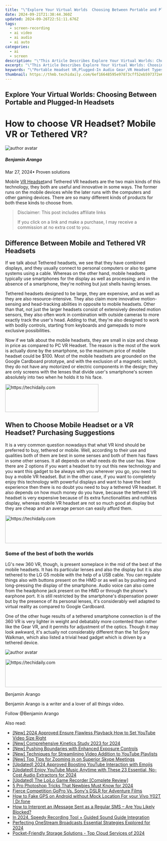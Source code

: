 ```yaml
---
title: "\"Explore Your Virtual Worlds  Choosing Between Portable and Plugged-In Headsets\""
date: 2024-09-21T21:38:44.360Z
updated: 2024-09-26T22:51:11.676Z
tags: 
  - screen-recording
  - ai video
  - ai audio
  - ai auto
categories: 
  - ai
  - screen
description: "\"This Article Describes Explore Your Virtual Worlds: Choosing Between Portable and Plugged-In Headsets\""
excerpt: "\"This Article Describes Explore Your Virtual Worlds: Choosing Between Portable and Plugged-In Headsets\""
keywords: "\"Portable Headset VR,Plugged-In Audio Gear,VR Headset Types,Handheld VR Experience,Wired Vs. Wireless Earbuds,Mobile Virtual Reality,Compact VR Devices\""
thumbnail: https://thmb.techidaily.com/6ef16648595e97873cff52eb597372e60de93b0601596509e90390a2a00c63c2.jpg
---
```


## Explore Your Virtual Worlds: Choosing Between Portable and Plugged-In Headsets

# How to choose VR Headset? Mobile VR or Tethered VR?

![author avatar](https://images.wondershare.com/filmora/article-images/benjamin-arango-author.jpg)

##### Benjamin Arango

 Mar 27, 2024• Proven solutions

 Mobile [VR Headset](https://tools.techidaily.com/wondershare/filmora/download/)and Tethered VR headsets are the two main kinds of this technology, they both are useful and innovative in some ways. The former runs on the mobile devices while the later runs with the computers and other gaming devices. There are so many different kinds of products for both these kinds to choose from.

>  Disclaimer: This post includes affiliate links
>
>  If you click on a link and make a purchase, I may receive a commission at no extra cost to you.
>

## Difference Between Mobile and Tethered VR Headsets

 If we talk about Tethered headsets, we see that they have combined displays, and they usually connect to personal computers or also to game systems using a cable. Whereas on the other hand, mobile headsets typically use smartphones for the display as well as processing; and in the absence of a smartphone, they're nothing but just shells having lenses.

 Tethered headsets designed to be large, they are expensive, and as well as they are also resource-intensive. They also claim more innovative motion-sensing and head-tracking abilities in opposite to mobile headsets. Other than that, not just the larger headsets consist of extensively devoted motion sensors, they also often work in combination with outside cameras to more exactly track the user's head. Adding to that, they're also designed to work with bodily controls, starting from keyboards and gamepads to more exclusive possibilities.

 Now if we talk about the mobile headsets, they are small in size and cheap in price as compared to PC VR Headset. The reason is the most of the work is actually done by the smartphone, so the maximum price of mobile headset could be $100\. Most of the mobile headsets are grounded on the Google Cardboard prototype, and with the exclusion of a magnetic switch, they do not have any motorized or electric components in the design; they are only screens with the lenses that divide user's smartphone's screen absolutely into two when he holds it to his face.

<!-- affiliate ads begin -->
<a href="https://aligracehair.sjv.io/c/5597632/1886015/19272" target="_top" id="1886015">
  <img src="//a.impactradius-go.com/display-ad/19272-1886015" border="0" alt="https://techidaily.com" width="300" height="90"/>
</a>
<img height="0" width="0" src="https://aligracehair.sjv.io/i/5597632/1886015/19272" style="position:absolute;visibility:hidden;" border="0" />
<!-- affiliate ads end -->

## When to Choose Mobile Headset or a VR Headset? Purchasing Suggestions

 It is a very common question nowadays that what VR kind should be preferred to buy, tethered or mobile. Well, according to their use and qualities both of them are best in some senses and both of them has flaws in some other senses. It all depends on what needs do the user has. Now there are 2 options if you want a headset to try out this new technology and you want this gadget to be always with you wherever you go, you need to buy a mobile VR headset. But in the other case, if you want to completely enjoy this technology with powerful displays and want to have the best experience then there is no doubt you need to buy a tethered VR headset. It also depends on how much money do you have, because the tethered VR headset is very expensive because of its extra functionalities and ruthless display, whereas mobile VR headset are not so much good at display but they are cheap and an average person can easily afford them.

<!-- affiliate ads begin -->
<a href="https://aligracehair.sjv.io/c/5597632/1880976/19272" target="_top" id="1880976">
  <img src="//a.impactradius-go.com/display-ad/19272-1880976" border="0" alt="https://techidaily.com" width="728" height="90"/>
</a>
<img height="0" width="0" src="https://aligracehair.sjv.io/i/5597632/1880976/19272" style="position:absolute;visibility:hidden;" border="0" />
<!-- affiliate ads end -->

### Some of the best of both the worlds

 LG's new 360 VR, though, is present someplace in the mid of the best of the mobile headsets. It has its particular lenses and also the display but it is also tethered to the LG G5 mobile with the help of a USB cable. You can regulate things also with buttons present on the HMD or as well as by pushing and long-pressing the display of the smartphone. Audio voice can also come from the headphone jack present on the HMD or through the phone's earphone port. It is still restricted by the smartphone's dispensation power but by the presence of its personal lenses, it's considerably well adapted to virtual reality as compared to Google Cardboard.

 One of the other huge results of a tethered smartphone connection is of the 360 VR is very lighter in weight and debatably more contented than rather like the Gear VR, and it permits for adjustment of the optics. Though it may look awkward, it's actually not considerably different than the 1st Sony Walkman, which also listed a trivial head gadget which is driven by a tethered device.

![author avatar](https://images.wondershare.com/filmora/article-images/benjamin-arango-author.jpg)

<!-- affiliate ads begin -->
<a href="https://imp.i357552.net/c/5597632/857865/11832" target="_top" id="857865">
  <img src="//a.impactradius-go.com/display-ad/11832-857865" border="0" alt="https://techidaily.com" width="728" height="90"/>
</a>
<img height="0" width="0" src="https://imp.i357552.net/i/5597632/857865/11832" style="position:absolute;visibility:hidden;" border="0" />
<!-- affiliate ads end -->

Benjamin Arango

Benjamin Arango is a writer and a lover of all things video.

Follow @Benjamin Arango


<ins class="adsbygoogle"
     style="display:block"
     data-ad-format="autorelaxed"
     data-ad-client="ca-pub-7571918770474297"
     data-ad-slot="1223367746"></ins>



<ins class="adsbygoogle"
     style="display:block"
     data-ad-client="ca-pub-7571918770474297"
     data-ad-slot="8358498916"
     data-ad-format="auto"
     data-full-width-responsive="true"></ins>


<span class="atpl-alsoreadstyle">Also read:</span>
<div><ul>
<li><a href="https://youtube-docs.techidaily.com/024-approved-ensure-flawless-playback-how-to-set-youtube-video-size-right/"><u>[New] 2024 Approved Ensure Flawless Playback How to Set YouTube Video Size Right</u></a></li>
<li><a href="https://fox-direct.techidaily.com/new-comprehensive-kinetics-study-2023-for-2024/"><u>[New] Comprehensive Kinetics Study 2023 for 2024</u></a></li>
<li><a href="https://fox-direct.techidaily.com/new-pushing-boundaries-with-enhanced-exposure-controls/"><u>[New] Pushing Boundaries with Enhanced Exposure Controls</u></a></li>
<li><a href="https://some-guidance.techidaily.com/new-techniques-for-streamlining-video-addition-to-youtube-playlists/"><u>[New] Techniques for Streamlining Video Addition to YouTube Playlists</u></a></li>
<li><a href="https://fox-direct.techidaily.com/new-top-tips-for-zooming-in-on-superior-skype-meetings/"><u>[New] Top Tips for Zooming in on Superior Skype Meetings</u></a></li>
<li><a href="https://facebook-video-footage.techidaily.com/updated-2024-approved-boosting-youtube-interaction-with-emojis/"><u>[Updated] 2024 Approved Boosting YouTube Interaction with Emojis</u></a></li>
<li><a href="https://youtube-tips.techidaily.com/ed-enjoy-youtube-music-anytime-with-these-23-essential-no-cost-audio-extractors-for-2024/"><u>[Updated] Enjoy YouTube Music Anytime with These 23 Essential, No-Cost Audio Extractors for 2024</u></a></li>
<li><a href="https://screen-recording.techidaily.com/updated-the-loilo-game-recorder-complete-review/"><u>[Updated] The LoiLo Game Recorder [Complete Review]</u></a></li>
<li><a href="https://fox-direct.techidaily.com/5-pro-photoshop-tricks-that-newbies-must-know-for-2024/"><u>5 Pro Photoshop Tricks That Newbies Must Know for 2024</u></a></li>
<li><a href="https://fox-direct.techidaily.com/fierce-competition-gopro-vs-sonys-dslr-for-adventure-films/"><u>Fierce Competition GoPro Vs. Sony's DSLR for Adventure Films</u></a></li>
<li><a href="https://android-location.techidaily.com/how-to-fake-gps-on-android-without-mock-location-for-your-vivo-y02t-drfone-by-drfone-virtual/"><u>How to Fake GPS on Android without Mock Location For your Vivo Y02T | Dr.fone</u></a></li>
<li><a href="https://fox-that.techidaily.com/how-to-interpret-an-imessage-sent-as-a-regular-sms-are-you-likely-blocked/"><u>How to Interpret an iMessage Sent as a Regular SMS – Are You Likely Blocked?</u></a></li>
<li><a href="https://desktop-recording.techidaily.com/in-2024-speedy-recording-tool-plus-guided-sound-guide-integration/"><u>In 2024, Speedy Recording Tool + Guided Sound Guide Integration</u></a></li>
<li><a href="https://fox-direct.techidaily.com/perfecting-onestream-broadcasts-essential-strategies-explored-for-2024/"><u>Perfecting OneStream Broadcasts Essential Strategies Explored for 2024</u></a></li>
<li><a href="https://fox-direct.techidaily.com/pocket-friendly-storage-solutions-top-cloud-services-of-2024/"><u>Pocket-Friendly Storage Solutions - Top Cloud Services of 2024</u></a></li>
</ul></div>

